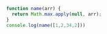 ``` javascript
  function name(arr) {
    return Math.max.apply(null, arr);
  }
  console.log(name([1,2,34,2]))
```